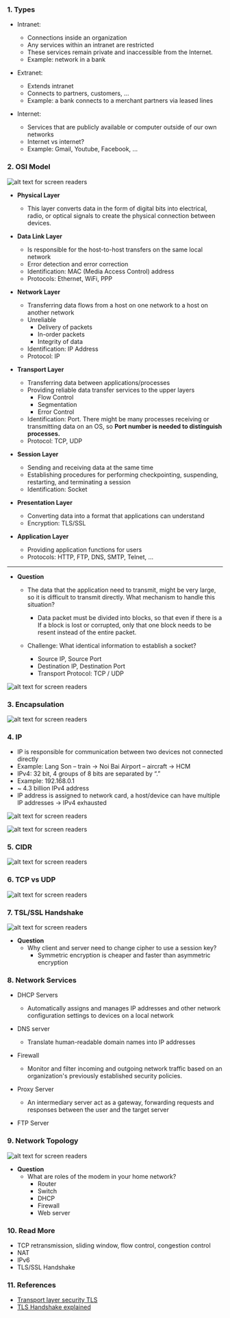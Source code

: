 ### 1. Types
- Intranet:
  + Connections inside an organization
  + Any services within an intranet are restricted
  + These services remain private and inaccessible 
from the Internet.
  + Example: network in a bank

- Extranet:
  + Extends intranet
  + Connects to partners, customers, …
  + Example: a bank connects to a merchant partners via leased lines

- Internet:
  + Services that are publicly available or computer outside of our own networks
  + Internet vs internet?
  + Example: Gmail, Youtube, Facebook, …

### 2. OSI Model
![alt text for screen readers](./img/04-01.png "Where is caching used")

- <b>Physical Layer</b>
  + This layer converts data in the form of digital bits into electrical, radio, or optical signals to create the physical connection between devices.

- <b>Data Link Layer</b>
  + Is responsible for the host-to-host transfers on the same local network
  + Error detection and error correction
  + Identification: MAC (Media Access Control) address
  + Protocols: Ethernet, WiFi, PPP

- <b>Network Layer</b>
  + Transferring data flows from a host on one network to a host on another network
  + Unreliable
    - Delivery of packets
    - In-order packets
    - Integrity of data
  + Identification: IP Address 
  + Protocol: IP

- <b>Transport Layer</b>
  + Transferring data between applications/processes
  + Providing reliable data transfer services to the upper layers
    - Flow Control
    - Segmentation
    - Error Control
  + Identification: Port. There might be many processes receiving or transmitting data on an OS, so <b>Port number is needed to distinguish processes.</b>
  + Protocol:  TCP, UDP

- <b>Session Layer</b>
  + Sending and receiving data at the same time
  + Establishing procedures for performing checkpointing, suspending, restarting, and terminating a session
  + Identification: Socket

- <b>Presentation Layer</b>
  + Converting data into a format that applications can understand
  + Encryption: TLS/SSL

- <b>Application Layer</b>
  + Providing application functions for users
  + Protocols: HTTP, FTP, DNS, SMTP, Telnet, …
---
- <b> Question </b>
  + The data that the application need to transmit, might be very large, so it is difficult to transmit directly. What mechanism to handle this situation?

    - Data packet must be divided into blocks, so that even if there is a If a block is lost or corrupted, only that one block needs to be resent instead of the entire packet.

  + Challenge: What identical information to establish a socket?
    - Source IP, Source Port
    - Destination IP, Destination Port
    - Transport Protocol: TCP / UDP

![alt text for screen readers](./img/04-02.png "Where is caching used")

### 3. Encapsulation
![alt text for screen readers](./img/04-03.png "Where is caching used")

### 4. IP
- IP is responsible for communication between two devices not connected directly
- Example: Lang Son – train → Noi Bai Airport – aircraft → HCM
- IPv4: 32 bit, 4 groups of 8 bits are separated by “.”
- Example: 192.168.0.1
- ~ 4.3 billion IPv4 address
- IP address is assigned to network card, a host/device can have multiple IP addresses
→ IPv4 exhausted

![alt text for screen readers](./img/04-04.png "Where is caching used")

![alt text for screen readers](./img/04-05.png "Where is caching used")

### 5. CIDR
![alt text for screen readers](./img/04-06.png "Where is caching used")

### 6. TCP vs UDP
![alt text for screen readers](./img/04-07.png "Where is caching used")

### 7. TSL/SSL Handshake
![alt text for screen readers](./img/04-08.png "Where is caching used")

- <b> Question </b>
  + Why client and server need to change cipher to use a session key?
    - Symmetric encryption is cheaper and faster than asymmetric encryption 

### 8. Network Services
- DHCP Servers
  + Automatically assigns and manages IP addresses and other network configuration settings to devices on a local network

- DNS server
  + Translate human-readable domain names into IP addresses

- Firewall
  + Monitor and filter incoming and outgoing network traffic based on an organization's previously established security policies.

- Proxy Server
  + An intermediary server act as a gateway, forwarding requests and responses between the user and the target server

- FTP Server

### 9. Network Topology
![alt text for screen readers](./img/04-09.png "Where is caching used")
- <b> Question </b>
  + What are roles of the modem in your home network?
    - Router
    - Switch
    - DHCP
    - Firewall
    - Web server

### 10. Read More
- TCP retransmission, sliding window, flow control, congestion control
- NAT
- IPv6
- TLS/SSL Handshake

### 11. References
- [Transport layer security TLS](https://hpbn.co/transport-layer-security-tls/)
- [TLS Handshake explained](https://auth0.com/blog/the-tls-handshake-explained/)